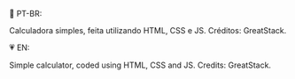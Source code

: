 💚 PT-BR:

Calculadora simples, feita utilizando HTML, CSS e JS. Créditos: GreatStack.

💗 EN:

Simple calculator, coded using HTML, CSS and JS. Credits: GreatStack.

